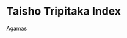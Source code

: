 # Taisho Tripitaka Index
[Agamas](https://github.com/morgan9992/Taisho-Daozang/blob/main/Taisho-Tripitaka/Agamas/index.md) <br/>

